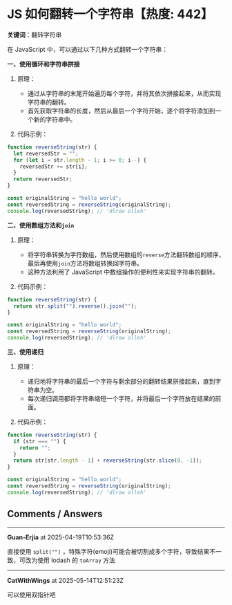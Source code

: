 # JS 如何翻转一个字符串【热度: 442】

**关键词**：翻转字符串

在 JavaScript 中，可以通过以下几种方式翻转一个字符串：

**一、使用循环和字符串拼接**

1. 原理：

   - 通过从字符串的末尾开始遍历每个字符，并将其依次拼接起来，从而实现字符串的翻转。
   - 首先获取字符串的长度，然后从最后一个字符开始，逐个将字符添加到一个新的字符串中。

2. 代码示例：

```javascript
function reverseString(str) {
  let reversedStr = "";
  for (let i = str.length - 1; i >= 0; i--) {
    reversedStr += str[i];
  }
  return reversedStr;
}

const originalString = "hello world";
const reversedString = reverseString(originalString);
console.log(reversedString); // 'dlrow olleh'
```

**二、使用数组方法和`join`**

1. 原理：

   - 将字符串转换为字符数组，然后使用数组的`reverse`方法翻转数组的顺序，最后再使用`join`方法将数组转换回字符串。
   - 这种方法利用了 JavaScript 中数组操作的便利性来实现字符串的翻转。

2. 代码示例：

```javascript
function reverseString(str) {
  return str.split("").reverse().join("");
}

const originalString = "hello world";
const reversedString = reverseString(originalString);
console.log(reversedString); // 'dlrow olleh'
```

**三、使用递归**

1. 原理：

   - 递归地将字符串的最后一个字符与剩余部分的翻转结果拼接起来，直到字符串为空。
   - 每次递归调用都将字符串缩短一个字符，并将最后一个字符放在结果的前面。

2. 代码示例：

```javascript
function reverseString(str) {
  if (str === "") {
    return "";
  }
  return str[str.length - 1] + reverseString(str.slice(0, -1));
}

const originalString = "hello world";
const reversedString = reverseString(originalString);
console.log(reversedString); // 'dlrow olleh'
```


## Comments / Answers

---

**Guan-Erjia** at 2025-04-19T10:53:36Z

直接使用 `split("")` ，特殊字符(emoji)可能会被切割成多个字符，导致结果不一致，可改为使用 lodash 的 `toArray` 方法

---

**CatWithWings** at 2025-05-14T12:51:23Z

可以使用双指针吧